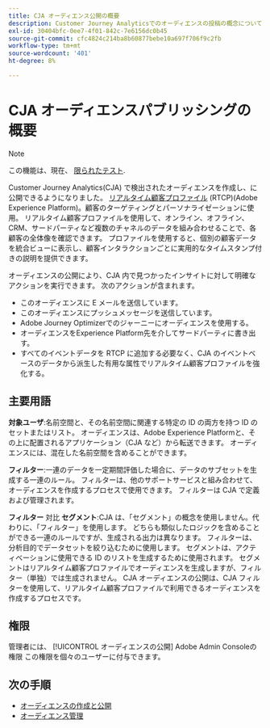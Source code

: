 ```yaml
---
title: CJA オーディエンス公開の概要
description: Customer Journey Analyticsでのオーディエンスの投稿の概念について説明します
exl-id: 30404bfc-0ee7-4f01-842c-7e6156dc0b45
source-git-commit: cfc4824c214ba8b60877bebe10a697f706f9c2fb
workflow-type: tm+mt
source-wordcount: '401'
ht-degree: 8%

---
```


# CJA オーディエンスパブリッシングの概要

>[!NOTE]
>
>この機能は、現在、 [限られたテスト](/help/release-notes/releases.md).

Customer Journey Analytics(CJA) で検出されたオーディエンスを作成し、に公開できるようになりました。 [リアルタイム顧客プロファイル](https://experienceleague.adobe.com/docs/experience-platform/profile/home.html?lang=ja) (RTCP)(Adobe Experience Platform)。顧客のターゲティングとパーソナライゼーションに使用。 リアルタイム顧客プロファイルを使用して、オンライン、オフライン、CRM、サードパーティなど複数のチャネルのデータを組み合わせることで、各顧客の全体像を確認できます。 プロファイルを使用すると、個別の顧客データを統合ビューに表示し、顧客インタラクションごとに実用的なタイムスタンプ付きの説明を提供できます。

オーディエンスの公開により、CJA 内で見つかったインサイトに対して明確なアクションを実行できます。 次のアクションが含まれます。

* このオーディエンスに E メールを送信しています。
* このオーディエンスにプッシュメッセージを送信しています。
* Adobe Journey Optimizerでのジャーニーにオーディエンスを使用する。
* オーディエンスをExperience Platform先を介してサードパーティに書き出す。
* すべてのイベントデータを RTCP に追加する必要なく、CJA のイベントベースのデータから派生した有用な属性でリアルタイム顧客プロファイルを強化する。

## 主要用語

**対象ユーザ**:名前空間と、その名前空間に関連する特定の ID の両方を持つ ID のセットまたはリスト。 オーディエンスは、Adobe Experience Platformと、その上に配置されるアプリケーション（CJA など）から転送できます。 オーディエンスには、混在した名前空間を含めることができます。

**フィルター**:一連のデータを一定期間評価した場合に、データのサブセットを生成する一連のルール。 フィルターは、他のサポートサービスと組み合わせて、オーディエンスを作成するプロセスで使用できます。 フィルターは CJA で定義および管理されます。

**フィルター** 対比 **セグメント**:CJA は、「セグメント」の概念を使用しません。代わりに、「フィルター」を使用します。 どちらも類似したロジックを含めることができる一連のルールですが、生成される出力は異なります。 フィルターは、分析目的でデータセットを絞り込むために使用します。 セグメントは、アクティベーションに使用できる ID のリストを生成するために使用されます。 セグメントはリアルタイム顧客プロファイルでオーディエンスを生成しますが、フィルター（単独）では生成されません。 CJA オーディエンスの公開は、CJA フィルターを使用して、リアルタイム顧客プロファイルで利用できるオーディエンスを作成するプロセスです。

## 権限

管理者には、 [!UICONTROL オーディエンスの公開] Adobe Admin Consoleの権限 この権限を個々のユーザーに付与できます。

## 次の手順

* [オーディエンスの作成と公開](/help/components/audiences/publish.md)
* [オーディエンス管理](/help/components/audiences/manage.md)
